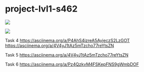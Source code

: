 # project-lvl1-s462
<a href="https://codeclimate.com/github/knerok/project-lvl1-s462/maintainability"><img src="https://api.codeclimate.com/v1/badges/b7a9a089db873c083875/maintainability" /></a>

<a href="https://travis-ci.org/knerok/project-lvl1-s462"><img src="https://travis-ci.org/knerok/project-lvl1-s462.svg?branch=master"></a>

Task 4
https://asciinema.org/a/P4AhS4izreA5AyjeczS2LzGOT
https://asciinema.org/a/4V4yJ1tAz5mTzcho77reYtsZN

Task 5
https://asciinema.org/a/4V4yJ1tAz5mTzcho77reYtsZN

Task 6
https://asciinema.org/a/Pz4QzkvM4FSKepFNS9gWmbDOF

